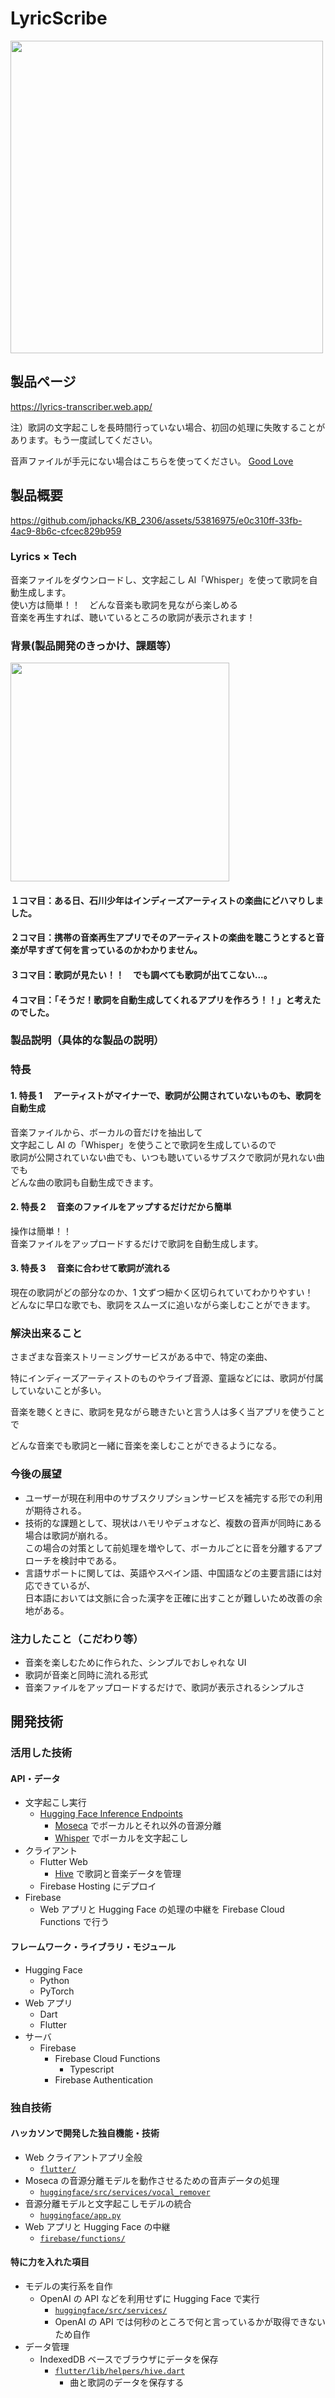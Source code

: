 # LyricScribe

<img src="https://github.com/jphacks/KB_2306/assets/147470382/1e7d8f9a-9485-43be-9f01-a6de53ec822a" width="500px">

## 製品ページ

https://lyrics-transcriber.web.app/

注）歌詞の文字起こしを長時間行っていない場合、初回の処理に失敗することがあります。もう一度試してください。

音声ファイルが手元にない場合はこちらを使ってください。
[Good Love](https://firebasestorage.googleapis.com/v0/b/lyrics-transcriber.appspot.com/o/good-love.mp3?alt=media&token=1df5d8b3-bcc5-4c9f-b5b5-8a7f00c9fc2e)

## 製品概要

https://github.com/jphacks/KB_2306/assets/53816975/e0c310ff-33fb-4ac9-8b6c-cfcec829b959

### Lyrics × Tech

音楽ファイルをダウンロードし、文字起こし AI「Whisper」を使って歌詞を自動生成します。  
使い方は簡単！！　どんな音楽も歌詞を見ながら楽しめる  
音楽を再生すれば、聴いているところの歌詞が表示されます！

### 背景(製品開発のきっかけ、課題等）

<img src="https://github.com/jphacks/KB_2306/assets/147470382/a0a3f2d8-28e3-4eed-912a-201fcccad5b1" width="350px">

#### １コマ目：ある日、石川少年はインディーズアーティストの楽曲にどハマりしました。

#### ２コマ目：携帯の音楽再生アプリでそのアーティストの楽曲を聴こうとすると音楽が早すぎて何を言っているのかわかりません。

#### ３コマ目：歌詞が見たい！！　でも調べても歌詞が出てこない...。

#### ４コマ目：「そうだ！歌詞を自動生成してくれるアプリを作ろう！！」と考えたのでした。

### 製品説明（具体的な製品の説明）

### 特長

#### 1. 特長 1 　アーティストがマイナーで、歌詞が公開されていないものも、歌詞を自動生成

音楽ファイルから、ボーカルの音だけを抽出して  
文字起こし AI の「Whisper」を使うことで歌詞を生成しているので  
歌詞が公開されていない曲でも、いつも聴いているサブスクで歌詞が見れない曲でも  
どんな曲の歌詞も自動生成できます。

#### 2. 特長 2 　音楽のファイルをアップするだけだから簡単

操作は簡単！！  
音楽ファイルをアップロードするだけで歌詞を自動生成します。

#### 3. 特長 3 　音楽に合わせて歌詞が流れる

現在の歌詞がどの部分なのか、1 文ずつ細かく区切られていてわかりやすい！  
どんなに早口な歌でも、歌詞をスムーズに追いながら楽しむことができます。

### 解決出来ること

さまざまな音楽ストリーミングサービスがある中で、特定の楽曲、

特にインディーズアーティストのものやライブ音源、童謡などには、歌詞が付属していないことが多い。

音楽を聴くときに、歌詞を見ながら聴きたいと言う人は多く当アプリを使うことで

どんな音楽でも歌詞と一緒に音楽を楽しむことができるようになる。

### 今後の展望

- ユーザーが現在利用中のサブスクリプションサービスを補完する形での利用が期待される。
- 技術的な課題として、現状はハモリやデュオなど、複数の音声が同時にある場合は歌詞が崩れる。  
  この場合の対策として前処理を増やして、ボーカルごとに音を分離するアプローチを検討中である。
- 言語サポートに関しては、英語やスペイン語、中国語などの主要言語には対応できているが、  
  日本語においては文脈に合った漢字を正確に出すことが難しいため改善の余地がある。

### 注力したこと（こだわり等）

- 音楽を楽しむために作られた、シンプルでおしゃれな UI
- 歌詞が音楽と同時に流れる形式
- 音楽ファイルをアップロードするだけで、歌詞が表示されるシンプルさ

## 開発技術

### 活用した技術

#### API・データ

- 文字起こし実行
  - [Hugging Face Inference Endpoints](https://huggingface.co/inference-endpoints)
    - [Moseca](https://github.com/fabiogra/moseca) でボーカルとそれ以外の音源分離
    - [Whisper](https://github.com/openai/whisper) でボーカルを文字起こし
- クライアント
  - Flutter Web
    - [Hive](https://pub.dev/packages/hive) で歌詞と音楽データを管理
  - Firebase Hosting にデプロイ
- Firebase
  - Web アプリと Hugging Face の処理の中継を Firebase Cloud Functions で行う

#### フレームワーク・ライブラリ・モジュール

- Hugging Face
  - Python
  - PyTorch
- Web アプリ
  - Dart
  - Flutter
- サーバ
  - Firebase
    - Firebase Cloud Functions
      - Typescript
    - Firebase Authentication

### 独自技術

#### ハッカソンで開発した独自機能・技術

- Web クライアントアプリ全般
  - [`flutter/`](https://github.com/jphacks/KB_2306/tree/master/flutter)
- Moseca の音源分離モデルを動作させるための音声データの処理
  - [`huggingface/src/services/vocal_remover`](https://github.com/jphacks/KB_2306/tree/master/huggingface/src/services/vocal_remover)
- 音源分離モデルと文字起こしモデルの統合
  - [`huggingface/app.py`](https://github.com/jphacks/KB_2306/blob/master/huggingface/app.py)
- Web アプリと Hugging Face の中継
  - [`firebase/functions/`](https://github.com/jphacks/KB_2306/tree/master/firebase/functions)

#### 特に力を入れた項目

- モデルの実行系を自作
  - OpenAI の API などを利用せずに Hugging Face で実行
    - [`huggingface/src/services/`](https://github.com/jphacks/KB_2306/tree/master/huggingface/src/services/)
    - OpenAI の API では何秒のところで何と言っているかが取得できないため自作
- データ管理
  - IndexedDB ベースでブラウザにデータを保存
    - [`flutter/lib/helpers/hive.dart`](https://github.com/jphacks/KB_2306/tree/master/flutter/lib/helpers/hive.dart)
      - 曲と歌詞のデータを保存する
